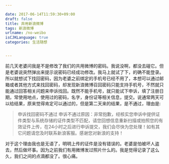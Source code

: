 ```yaml
---

date: 2017-06-14T11:59:30+09:00
draft: false
title: 弃用新浪微博
tags: 新浪微博
urlname: /no-weibo
isCJKLanguage: true
categories: 生活随想


---
```


前几天老婆问我是不是修改了我们的共用微博的密码。我说没啊，都没去碰它。但是老婆说突然弹出来提示说密码已经成功修改。我马上就试了下，的确不能登录。所以就想试下找回密码，因为老婆之前绑定的手机号已经不用了，本想可以通过邮箱或者其他方式来找回密码，却发现新浪微博召回密码只能支持手机号，不然就只能通过回答相关问题来申诉找回。既然不能手机号，就只能试下申诉，填了注册日期，常使用地点，使用过的密码，名字，身份证等相关信息，提交。说通常两天可以给结果，原来觉得肯定可以通过的，但是第二天来的结果，是不通过，理由是:
<!--more-->
> 申诉找回密码不通过
> 申诉不通过原因：非常抱歉，经核实您申诉中提供证件类型与系统存储的证件类型不匹配，请您回想信息重新扫描或拍照您的有效证件上传，在24小时之后进行申诉提交，我们会尽快为您处理！如有其它问题请您及时联系新浪客服。感谢您对新浪的支持！

对于这个理由我也是无语了，明明上传的证件是没有错误的。老婆是怕被坏人盗去，然后做坏事。因为之前我们有用微博发过照片什么的。我是觉得记录了这么久，我们之间的点滴都没了。很心痛。

